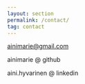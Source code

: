 ```yaml
---
layout: section
permalink: /contact/
tag: contact
---
```


ainimarie@gmail.com

ainimarie @ github

aini.hyvarinen @ linkedin